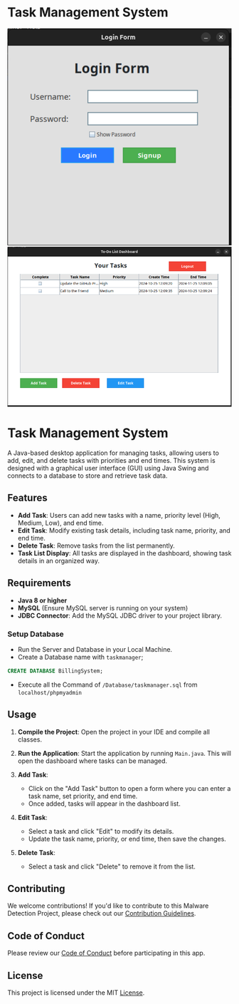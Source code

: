 # Task Management System
!["Login"](/img/login.png)<br/>
!["Dashboard"](/img/dashboard.png)
# Task Management System
A Java-based desktop application for managing tasks, allowing users to add, edit, and delete tasks with priorities and end times. This system is designed with a graphical user interface (GUI) using Java Swing and connects to a database to store and retrieve task data.

## Features
- **Add Task**: Users can add new tasks with a name, priority level (High, Medium, Low), and end time.
- **Edit Task**: Modify existing task details, including task name, priority, and end time.
- **Delete Task**: Remove tasks from the list permanently.
- **Task List Display**: All tasks are displayed in the dashboard, showing task details in an organized way.


## Requirements

- **Java 8 or higher**
- **MySQL** (Ensure MySQL server is running on your system)
- **JDBC Connector**: Add the MySQL JDBC driver to your project library.

### Setup Database
- Run the Server and Database in your Local Machine.
- Create a Database name with `taskmanager`;
```sql
CREATE DATABASE BillingSystem;
```
- Execute all the Command of `/Database/taskmanager.sql` from `localhost/phpmyadmin`

## Usage

1. **Compile the Project**: Open the project in your IDE and compile all classes.

2. **Run the Application**: Start the application by running `Main.java`. This will open the dashboard where tasks can be managed.

3. **Add Task**:
   - Click on the "Add Task" button to open a form where you can enter a task name, set priority, and end time.
   - Once added, tasks will appear in the dashboard list.

4. **Edit Task**:
   - Select a task and click "Edit" to modify its details.
   - Update the task name, priority, or end time, then save the changes.

5. **Delete Task**:
   - Select a task and click "Delete" to remove it from the list.


## Contributing
We welcome contributions! If you'd like to contribute to this Malware Detection Project, please check out our [Contribution Guidelines](Contribution.md).

## Code of Conduct
Please review our [Code of Conduct](CodeOfConduct.md) before participating in this app.

## License
This project is licensed under the MIT [License](LICENSE).